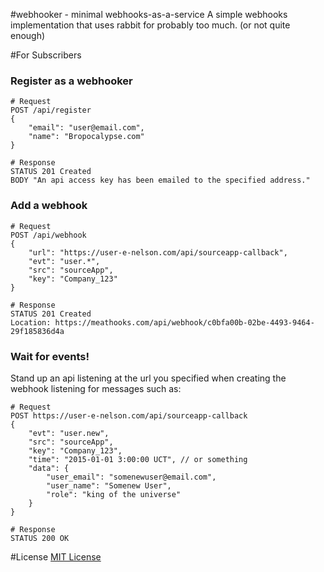 #webhooker - minimal webhooks-as-a-service
A simple webhooks implementation that uses rabbit for probably too much. (or not quite enough)

#For Subscribers
### Register as a webhooker

```
# Request
POST /api/register
{
    "email": "user@email.com",
    "name": "Bropocalypse.com"
}

# Response
STATUS 201 Created
BODY "An api access key has been emailed to the specified address."

```

### Add a webhook
```
# Request
POST /api/webhook
{
    "url": "https://user-e-nelson.com/api/sourceapp-callback",
    "evt": "user.*",
    "src": "sourceApp",
    "key": "Company_123"
}

# Response
STATUS 201 Created
Location: https://meathooks.com/api/webhook/c0bfa00b-02be-4493-9464-29f185836d4a
```

### Wait for events!
Stand up an api listening at the url you specified when creating the webhook listening for messages such as:
```
# Request
POST https://user-e-nelson.com/api/sourceapp-callback
{
    "evt": "user.new",
    "src": "sourceApp",
    "key": "Company_123",
    "time": "2015-01-01 3:00:00 UCT", // or something
    "data": {
        "user_email": "somenewuser@email.com",
        "user_name": "Somenew User",
        "role": "king of the universe"
    }
}

# Response
STATUS 200 OK

```
#License
[MIT License](http://opensource.org/licenses/MIT)
